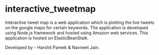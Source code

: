 # interactive_tweetmap
Interactive tweet map is a web application which is plotting the live tweets on the google maps for certain keywords. The application is developed using Node.js framework and hosted using Amazon web services. This application is hosted on ElasticBeanStalk. 

Developed by - Harshit Pareek & Navneet Jain.
